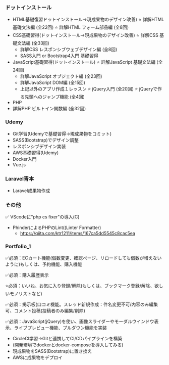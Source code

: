 ### ドットインストール

+ HTML基礎復習ドットインストール→現成果物のデザイン改善)
  ⭐️ 詳解HTML 基礎文法編 (全22回)
  ⭐️ 詳解HTML フォーム部品編 (全8回)
+ CSS基礎習得(ドットインストール→現成果物のデザイン改善)
  ⭐️ 詳解CSS 基礎文法編 (全33回) 
  + 詳解CSS レスポンシブウェブデザイン編 (全8回)
  + SASS入門 or Bootstrap4入門 基礎習得
+ JavaScript基礎習得(ドットインストール)
  ⭐️ 詳解JavaScript 基礎文法編 (全24回)
  + 詳解JavaScript オブジェクト編 (全23回)
  + 詳解JavaScript DOM編 (全15回)
  + 上記以外のアプリ作成１レッスン
  ⭐️ jQuery入門 (全20回)
  ⭐️ jQueryで作る先頭へのジャンプ機能 (全4回)
+  PHP
  + 詳解PHP ビルトイン関数編 (全32回)

### Udemy

+ Git学習(Udemyで基礎習得→現成果物をコミット)
+ SASS(Bootstrap)でデザイン調整
+ レスポンシブデザイン実装
+ AWS基礎習得(Udemy)
+ Docker入門
+ Vue.js

### Laravel青本

+ Laravel成果物作成

### その他

✅ VScodeに"php cs fixer"の導入(C)
+ PhinderによるPHPのLint((Linter Formatter)
  + https://qiita.com/ktr1211/items/167ca5dd5545c8cac5ea

### Portfolio_1
    
✅必須：ECカート機能(個数変更、確認ページ、リロードしても個数が増えないように)もしくは、予約機能、購入機能

✅必須：購入履歴表示

⭐️必須：いいね、お気に入り登録/解除(もしくは、ブックマーク登録/解除、欲しいモノリストなど)

✅必須：掲示板(口コミ機能。スレッド新規作成：件名変更不可/内容のみ編集可、コメント投稿(投稿者のみ編集/削除)

✅必須：JavaScript(jQuery)を使い、画像スライダーやモーダルウインドウ表示、ライブプレビュー機能、プルダウン機能を実装

+ CircleCI学習→Gitと連携してCI/CDパイプラインを構築
+ (開発環境でdockerとdocker-composeを導入してみる)
+ 現成果物をSASS(Bootstrap)に置き換え
+ AWSに成果物をデプロイ



